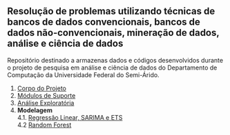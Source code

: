 ## Resolução de problemas utilizando técnicas de bancos de dados convencionais, bancos de dados não-convencionais, mineração de dados, análise e ciência de dados
Repositório destinado a armazenas dados e códigos desenvolvidos durante o projeto de pesquisa em análise e ciência de dados do Departamento de Computação da Universidade Federal do Semi-Árido.
1. [Corpo do Projeto](https://github.com/getrolucas/PIC-CD-UFERSA/blob/main/Projeto.md)
2. [Módulos de Suporte](https://github.com/getrolucas/PIC-CD-UFERSA/tree/main/main)
3. [Análise Exploratória](https://github.com/getrolucas/PIC-CD-UFERSA/blob/main/notebooks/analise_exploratoria.ipynb)
4. **Modelagem** \
4.1. [Regressão Linear, SARIMA e ETS](https://github.com/getrolucas/PIC-CD-UFERSA/blob/main/notebooks/regressao_linear.ipynb)\
4.2 [Random Forest](https://github.com/getrolucas/PIC-CD-UFERSA/blob/main/notebooks/random_forest.ipynb)

